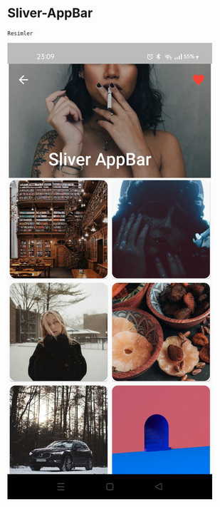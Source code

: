 # Sliver-AppBar
`Resimler`

![image remove](https://github.com/Burak-58-Cicek/Sliver-AppBar/blob/main/resimler/sliver2.jpg)


